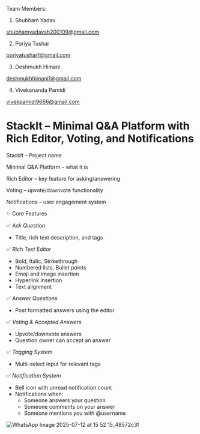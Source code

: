 Team Members:

1) Shubham Yadav
   
shubhamyadavsh200109@gmail.com

2) Poriya Tushar
   
poriyatushar1@gmail.com

3) Deshmukh Himani
   
deshmukhhimani1@gmail.com

4) Vivekananda Pamidi
   
vivekpamidi9666@gmail.com
# StackIt – Minimal Q&A Platform with Rich Editor, Voting, and Notifications

StackIt – Project name

Minimal Q&A Platform – what it is

Rich Editor – key feature for asking/answering

Voting – upvote/downvote functionality

Notifications – user engagement system



✨ Core Features

✅ *Ask Question*  
- Title, rich text description, and tags

✅ *Rich Text Editor*  
- Bold, Italic, Strikethrough  
- Numbered lists, Bullet points  
- Emoji and image insertion  
- Hyperlink insertion  
- Text alignment

✅ *Answer Questions*  
- Post formatted answers using the editor

✅ *Voting & Accepted Answers*  
- Upvote/downvote answers  
- Question owner can accept an answer

✅ *Tagging System*  
- Multi-select input for relevant tags

✅ *Notification System*  
- Bell icon with unread notification count  
- Notifications when:
  - Someone answers your question
  - Someone comments on your answer
  - Someone mentions you with @username




![WhatsApp Image 2025-07-12 at 15 52 15_48572c3f](https://github.com/user-attachments/assets/51e7ad0d-73f4-4d68-b1d3-e5016f4cd49b)
